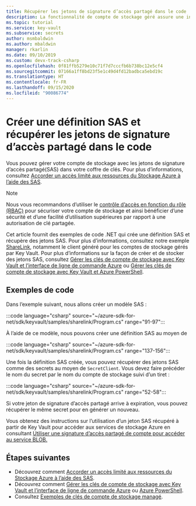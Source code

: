 ```yaml
---
title: Récupérer les jetons de signature d’accès partagé dans le code | Azure Key Vault
description: La fonctionnalité de compte de stockage géré assure une intégration fluide entre Azure Key Vault et un compte de stockage Azure. Cet exemple utilise le kit SDK Azure pour .NET qui permet de gérer les jetons SAS.
ms.topic: tutorial
ms.service: key-vault
ms.subservice: secrets
author: msmbaldwin
ms.author: mbaldwin
manager: rkarlin
ms.date: 09/10/2019
ms.custom: devx-track-csharp
ms.openlocfilehash: 0f81ffb5279e10c71f7d7cccfb6b738bc12e5cf4
ms.sourcegitcommit: 07166a1ff8bd23f5e1c49d4fd12badbca5ebd19c
ms.translationtype: HT
ms.contentlocale: fr-FR
ms.lasthandoff: 09/15/2020
ms.locfileid: "90086774"
---
```

# <a name="create-sas-definition-and-fetch-shared-access-signature-tokens-in-code"></a>Créer une définition SAS et récupérer les jetons de signature d’accès partagé dans le code

Vous pouvez gérer votre compte de stockage avec les jetons de signature d’accès partagé(SAS) dans votre coffre de clés. Pour plus d’informations, consultez [Accorder un accès limité aux ressources du Stockage Azure à l’aide des SAS](../../storage/common/storage-sas-overview.md).

> [!NOTE]
> Nous vous recommandons d’utiliser le [contrôle d’accès en fonction du rôle (RBAC)](../../storage/common/storage-auth-aad.md) pour sécuriser votre compte de stockage et ainsi bénéficier d’une sécurité et d’une facilité d’utilisation supérieures par rapport à une autorisation de clé partagée.

Cet article fournit des exemples de code .NET qui crée une définition SAS et récupère des jetons SAS. Pour plus d’informations, consultez notre exemple [ShareLink](https://docs.microsoft.com/samples/azure/azure-sdk-for-net/share-link/), notamment le client généré pour les comptes de stockage gérés par Key Vault. Pour plus d’informations sur la façon de créer et de stocker des jetons SAS, consultez [Gérer les clés de compte de stockage avec Key Vault et l’interface de ligne de commande Azure](overview-storage-keys.md) ou [Gérer les clés de compte de stockage avec Key Vault et Azure PowerShell](overview-storage-keys-powershell.md).

## <a name="code-samples"></a>Exemples de code

Dans l’exemple suivant, nous allons créer un modèle SAS :

:::code language="csharp" source="~/azure-sdk-for-net/sdk/keyvault/samples/sharelink/Program.cs" range="91-97":::

À l’aide de ce modèle, nous pouvons créer une définition SAS au moyen de 

:::code language="csharp" source="~/azure-sdk-for-net/sdk/keyvault/samples/sharelink/Program.cs" range="137-156":::

Une fois la définition SAS créée, vous pouvez récupérer des jetons SAS comme des secrets au moyen de `SecretClient`. Vous devez faire précéder le nom du secret par le nom du compte de stockage suivi d’un tiret :

:::code language="csharp" source="~/azure-sdk-for-net/sdk/keyvault/samples/sharelink/Program.cs" range="52-58":::

Si votre jeton de signature d’accès partagé arrive à expiration, vous pouvez récupérer le même secret pour en générer un nouveau.

Vous obtenez des instructions sur l’utilisation d’un jeton SAS récupéré à partir de Key Vault pour accéder aux services de stockage Azure en consultant [Utiliser une signature d’accès partagé de compte pour accéder au service BLOB.](https://docs.microsoft.com/azure/storage/common/storage-account-sas-create-dotnet#use-an-account-sas-from-a-client)

## <a name="next-steps"></a>Étapes suivantes
- Découvrez comment [Accorder un accès limité aux ressources du Stockage Azure à l’aide des SAS](../../storage/common/storage-sas-overview.md).
- Découvrez comment [Gérer les clés de compte de stockage avec Key Vault et l’interface de ligne de commande Azure](overview-storage-keys.md) ou [Azure PowerShell](overview-storage-keys-powershell.md).
- Consultez [Exemples de clés de compte de stockage managé](https://github.com/Azure-Samples?utf8=%E2%9C%93&q=key+vault+storage&type=&language=).
